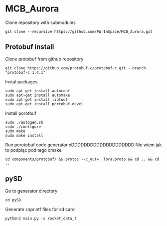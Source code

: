 # MCB_Aurora
Clone repository with submodules
```
git clone --recursive https://github.com/PWrInSpace/MCB_Aurora.git
```

## Protobuf install


Clone protobuf from github repository
```
git clone https://github.com/protobuf-c/protobuf-c.git --branch "protobuf-c 1.4.1"
```

Instal packages
```
sudo apt-get install autoconf
sudo apt-get install automake
sudo apt-get install libtool
sudo apt-get install portobuf-devel
```
Install porotbuf
```
sudo ./autogen.sh
sudo ./configure
sudo make
sudo make install
```

Run porotobuf code generator xDDDDDDDDDDDDDDDDDDDD
Nie wiem jak to podpiąc pod tego cmake
```
cd components/protobuf/ && protoc --c_out=. lora.proto && cd .. && cd ..
```

## pySD

Go to generator directory
```
cd pySD
```

Generate snprintf files for sd card
```
python3 main.py -s rocket_data_t
```
